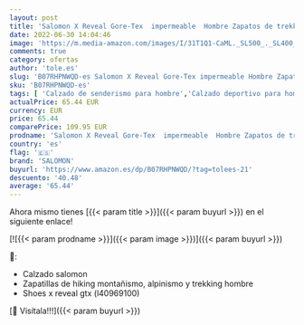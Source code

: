 ```yaml
---
layout: post
title: 'Salomon X Reveal Gore-Tex  impermeable  Hombre Zapatos de trekking  Negro  Black/Phantom/Magnet   42 EU'
date: 2022-06-30 14:04:46
image: 'https://m.media-amazon.com/images/I/31T1Q1-CaML._SL500_._SL400_.jpg'
comments: true
category: ofertas
author: 'tole.es'
slug: 'B07RHPNWQD-es Salomon X Reveal Gore-Tex impermeable Hombre Zapatos de...'
sku: 'B07RHPNWQD-es'
tags: [ 'Calzado de senderismo para hombre','Calzado deportivo para hombre','Zapatillas de senderismo para hombre','Zapatillas y calzado deportivo para hombre','Zapatos','Zapatos para hombre','Zapatos y complementos','salomon','zapatos','🇪🇸', ]
actualPrice: 65.44 EUR
currency: EUR
price: 65.44
comparePrice: 109.95 EUR
prodname: 'Salomon X Reveal Gore-Tex  impermeable  Hombre Zapatos de trekking  Negro  Black/Phantom/Magnet   42 EU'
country: 'es'
flag: '🇪🇸'
brand: 'SALOMON'
buyurl: 'https://www.amazon.es/dp/B07RHPNWQD/?tag=tolees-21'
descuento: '40.48'
average: '65.44'
---
```


Ahora mismo tienes [{{< param title >}}]({{< param buyurl >}}) en el siguiente enlace!

[![{{< param prodname >}}]({{< param image >}})]({{< param buyurl >}})

🔎:

- Calzado salomon
- Zapatillas de hiking montañismo, alpinismo y trekking hombre
- Shoes x reveal gtx (l40969100)

[🛒 Visítala!!!]({{< param buyurl >}})
